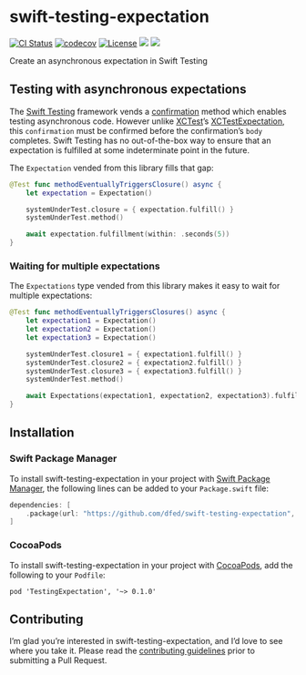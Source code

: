 # swift-testing-expectation
[![CI Status](https://img.shields.io/github/actions/workflow/status/dfed/swift-testing-expectation/ci.yml?branch=main)](https://github.com/dfed/swift-testing-expectation/actions?query=workflow%3ACI+branch%3Amain)
[![codecov](https://codecov.io/gh/dfed/swift-testing-expectation/branch/main/graph/badge.svg?token=nZBHcZZ63F)](https://codecov.io/gh/dfed/swift-testing-expectation)
[![License](https://img.shields.io/badge/License-MIT-blue.svg)](https://spdx.org/licenses/MIT.html)
[![](https://img.shields.io/endpoint?url=https%3A%2F%2Fswiftpackageindex.com%2Fapi%2Fpackages%2Fdfed%2Fswift-testing-expectation%2Fbadge%3Ftype%3Dswift-versions)](https://swiftpackageindex.com/dfed/swift-testing-expectation)
[![](https://img.shields.io/endpoint?url=https%3A%2F%2Fswiftpackageindex.com%2Fapi%2Fpackages%2Fdfed%2Fswift-testing-expectation%2Fbadge%3Ftype%3Dplatforms)](https://swiftpackageindex.com/dfed/swift-testing-expectation)

Create an asynchronous expectation in Swift Testing

## Testing with asynchronous expectations

The [Swift Testing](https://developer.apple.com/documentation/testing/testing-asynchronous-code) framework vends a [confirmation](https://developer.apple.com/documentation/testing/confirmation(_:expectedcount:isolation:sourcelocation:_:)) method which enables testing asynchronous code. However unlike [XCTest](https://developer.apple.com/documentation/xctest/asynchronous_tests_and_expectations)’s [XCTestExpectation](https://developer.apple.com/documentation/xctest/xctestexpectation), this `confirmation` must be confirmed before the confirmation’s `body` completes. Swift Testing has no out-of-the-box way to ensure that an expectation is fulfilled at some indeterminate point in the future.

The `Expectation` vended from this library fills that gap:

```swift
@Test func methodEventuallyTriggersClosure() async {
    let expectation = Expectation()

    systemUnderTest.closure = { expectation.fulfill() }
    systemUnderTest.method()

    await expectation.fulfillment(within: .seconds(5))
}
```

### Waiting for multiple expectations

The `Expectations` type vended from this library makes it easy to wait for multiple expectations:

```swift
@Test func methodEventuallyTriggersClosures() async {
    let expectation1 = Expectation()
    let expectation2 = Expectation()
    let expectation3 = Expectation()

    systemUnderTest.closure1 = { expectation1.fulfill() }
    systemUnderTest.closure2 = { expectation2.fulfill() }
    systemUnderTest.closure3 = { expectation3.fulfill() }
    systemUnderTest.method()

    await Expectations(expectation1, expectation2, expectation3).fulfillment(within: .seconds(5))
}
```

## Installation

### Swift Package Manager

To install swift-testing-expectation in your project with [Swift Package Manager](https://github.com/apple/swift-package-manager), the following lines can be added to your `Package.swift` file:

```swift
dependencies: [
    .package(url: "https://github.com/dfed/swift-testing-expectation", from: "0.1.0"),
]
```

### CocoaPods

To install swift-testing-expectation in your project with [CocoaPods](http://cocoapods.org), add the following to your `Podfile`:

```
pod 'TestingExpectation', '~> 0.1.0'
```

## Contributing

I’m glad you’re interested in swift-testing-expectation, and I’d love to see where you take it. Please read the [contributing guidelines](Contributing.md) prior to submitting a Pull Request.
